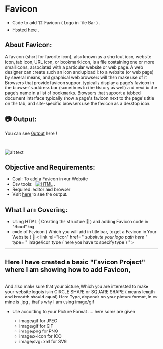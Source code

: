 # Favicon
- Code to add 🏗️ Favicon ( Logo in Tile Bar ) .
- Hosted [here](https://favicon-ayushsleeping.netlify.app/) .

## About Favicon: 

A favicon (short for favorite icon), also known as a shortcut icon, website icon, tab icon, URL icon, or bookmark icon, is a file containing one or more small icons,
associated with a particular website or web page. A web designer can create such an icon and upload it to a website (or web page) by several means, and graphical web 
browsers will then make use of it. Browsers that provide favicon support typically display a page's favicon in the browser's address bar (sometimes in the history as well)
and next to the page's name in a list of bookmarks. Browsers that support a tabbed document interface typically show a page's favicon next to the page's title on the tab,
and site-specific browsers use the favicon as a desktop icon.

## :camera: Output:

You can see [Output](https://favicon-ayushsleeping.netlify.app/) here !

<br>

![alt text](https://github.com/ayush-sleeping/HTML-mini-Projects/blob/main/Favicon%20Code/Output%20of%20code.jpeg)

## Objective and Requirements:
 - Goal: To add a Favicon in our Website
 - Dev tools:  &nbsp; <a href="#"><img alt="HTML" src="https://img.shields.io/badge/HTML-E34F26.svg?logo=html5&logoColor=white"></a> .
 - Required: editor and browser
 - Visit [here](https://favicon-ayushsleeping.netlify.app/) to see the output.
 
 ##  What I am Covering:
 - Using HTML ( Creating the structure 🚧 ) and adding Favicon code in "Head" tag 
 - code of Favicon ( Which you will add in title bar, to get a Favicon in Your Website ) 🔽
 < link rel="icon" href= " *subsitute your logo path here* " type= " image/icon type ( here you have to specify type ) " >
 
 <hr>
 
 
 ## Here I have created a basic "Favicon Project" where I am showing how to add Favicon,
 <br>
 And also make sure that your picture, Which you are interested to make your website logois is in CIRCLE SHAPE or SQUARE SHAPE ( means length and breadth should equal)
 Here Type, depends on your picture format, In ex mine is .jpg , that's why I am using image/gif
 
 - Use according to your Picture Format .... here some are given
 
    - image/gif for JPEG
    - image/gif for GIF
    - image/png for PNG 
    - image/x-icon for ICO
    - image/svg+xml for SVG
 
